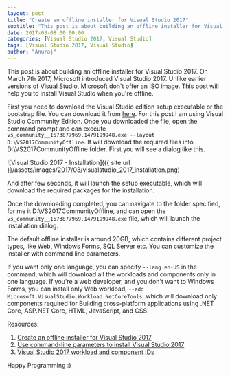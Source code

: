 ```yaml
---
layout: post
title: "Create an offline installer for Visual Studio 2017"
subtitle: "This post is about building an offline installer for Visual Studio 2017. On March 7th 2017, Microsoft introduced Visual Studio 2017. Unlike earlier versions of Visual Studio, Microsoft don't offer an ISO image. This post will help you to install Visual Studio when you're offline."
date: 2017-03-08 00:00:00
categories: [Visual Studio 2017, Visual Studio]
tags: [Visual Studio 2017, Visual Studio]
author: "Anuraj"
---
```

This post is about building an offline installer for Visual Studio 2017. On March 7th 2017, Microsoft introduced Visual Studio 2017. Unlike earlier versions of Visual Studio, Microsoft don't offer an ISO image. This post will help you to install Visual Studio when you're offline.

First you need to download the Visual Studio edition setup executable or the bootstrap file. You can download it from [here](https://www.visualstudio.com/downloads). For this post I am using Visual Studio Community Edition. Once you downloaded the file, open the command prompt and can execute `vs_community__1573877969.1479199948.exe --layout D:\VS2017CommunityOffline`. It will download the required files into D:\VS2017CommunityOffline folder. First you will see a dialog like this.

![Visual Studio 2017 - Installation]({{ site.url }}/assets/images/2017/03/visualstudio_2017_installation.png)

And after few seconds, it will launch the setup executable, which will download the required packages for the installation.

Once the downloading completed, you can navigate to the folder specified, for me it D:\VS2017CommunityOffline, and can open the `vs_community__1573877969.1479199948.exe` file, which will launch the installation dialog.

The default offline installer is around 20GB, which contains different project types, like Web, Windows Forms, SQL Server etc. You can customize the installer with command line parameters.

If you want only one language, you can specify `--lang en-US` in the command, which will download all the workloads and components only in one language. If you're a web developer, and you don't want to Windows Forms, you can install only Web workload, `--add Microsoft.VisualStudio.Workload.NetCoreTools`, which will download only components required for Building cross-platform applications using .NET Core, ASP.NET Core, HTML, JavaScript, and CSS. 

Resources.
1. [Create an offline installer for Visual Studio 2017](https://docs.microsoft.com/en-us/visualstudio/install/create-an-offline-installation-of-visual-studio)
2. [Use command-line parameters to install Visual Studio 2017](https://docs.microsoft.com/en-us/visualstudio/install/use-command-line-parameters-to-install-visual-studio)
3. [Visual Studio 2017 workload and component IDs](https://docs.microsoft.com/en-us/visualstudio/install/workload-and-component-ids)

Happy Programming :)